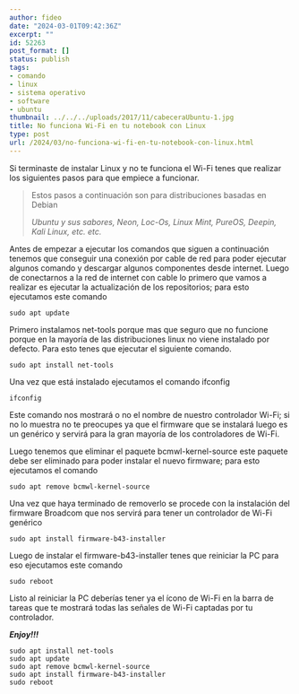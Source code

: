 ```yaml
---
author: fideo
date: "2024-03-01T09:42:36Z"
excerpt: ""
id: 52263
post_format: []
status: publish
tags:
- comando
- linux
- sistema operativo
- software
- ubuntu
thumbnail: ../../../uploads/2017/11/cabeceraUbuntu-1.jpg
title: No funciona Wi-Fi en tu notebook con Linux
type: post
url: /2024/03/no-funciona-wi-fi-en-tu-notebook-con-linux.html
---
```

Si terminaste de instalar Linux y no te funciona el Wi-Fi tenes que realizar los siguientes pasos para que empiece a funcionar.
<!--more-->
> Estos pasos a continuación son para distribuciones basadas en Debian
> 
> <cite>Ubuntu y sus sabores, Neon, Loc-Os, Linux Mint, PureOS, Deepin, Kali Linux, etc. etc.</cite>

Antes de empezar a ejecutar los comandos que siguen a continuación tenemos que conseguir una conexión por cable de red para poder ejecutar algunos comando y descargar algunos componentes desde internet. Luego de conectarnos a la red de internet con cable lo primero que vamos a realizar es ejecutar la actualización de los repositorios; para esto ejecutamos este comando

```
sudo apt update
```

Primero instalamos net-tools porque mas que seguro que no funcione porque en la mayoría de las distribuciones linux no viene instalado por defecto. Para esto tenes que ejecutar el siguiente comando.

```
sudo apt install net-tools
```

Una vez que está instalado ejecutamos el comando ifconfig

```
ifconfig
```

Este comando nos mostrará o no el nombre de nuestro controlador Wi-Fi; si no lo muestra no te preocupes ya que el firmware que se instalará luego es un genérico y servirá para la gran mayoría de los controladores de Wi-Fi.

Luego tenemos que eliminar el paquete bcmwl-kernel-source este paquete debe ser eliminado para poder instalar el nuevo firmware; para esto ejecutamos el comando

```
sudo apt remove bcmwl-kernel-source
```

Una vez que haya terminado de removerlo se procede con la instalación del firmware Broadcom que nos servirá para tener un controlador de Wi-Fi genérico

```
sudo apt install firmware-b43-installer
```

Luego de instalar el firmware-b43-installer tenes que reiniciar la PC para eso ejecutamos este comando

```
sudo reboot
```

Listo al reiniciar la PC deberías tener ya el ícono de Wi-Fi en la barra de tareas que te mostrará todas las señales de Wi-Fi captadas por tu controlador.

***Enjoy!!!***

```
sudo apt install net-tools  
sudo apt update  
sudo apt remove bcmwl-kernel-source  
sudo apt install firmware-b43-installer  
sudo reboot
```
